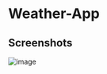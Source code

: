 # Weather-App

## Screenshots

![image](https://github.com/Mxqius/Weather-App/assets/80541964/dbbf4ae2-52ac-4e9a-9ff3-41efc51f0ce0)
